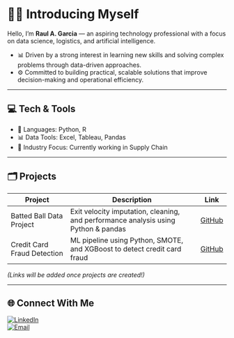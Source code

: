 # 👨‍💻 Introducing Myself

Hello, I’m **Raul A. Garcia** — an aspiring technology professional with a focus on data science, logistics, and artificial intelligence.

- 📊 Driven by a strong interest in learning new skills and solving complex problems through data-driven approaches.
- ⚙️ Committed to building practical, scalable solutions that improve decision-making and operational efficiency.

---

## 💻 Tech & Tools

- 🐍 Languages: Python, R  
- 📊 Data Tools: Excel, Tableau, Pandas  
- 🚚 Industry Focus: Currently working in Supply Chain

---

## 🗂️ Projects

| Project | Description | Link |
|--------|-------------|------|
| Batted Ball Data Project | Exit velocity imputation, cleaning, and performance analysis using Python & pandas | [GitHub](https://github.com/R-Garcia24/batted-ball-analysis) |
| Credit Card Fraud Detection | ML pipeline using Python, SMOTE, and XGBoost to detect credit card fraud | [GitHub](https://github.com/R-Garcia24/credit-card-fraud) |


_(Links will be added once projects are created!)_

---

## 🌐 Connect With Me

[![LinkedIn](https://img.shields.io/badge/-LinkedIn-0A66C2?style=flat&logo=linkedin&logoColor=white)](https://www.linkedin.com/in/raul-garcia-27a14519b)  
[![Email](https://img.shields.io/badge/-Email-red?style=flat&logo=gmail&logoColor=white)](mailto:alegibaja@gmail.com)

